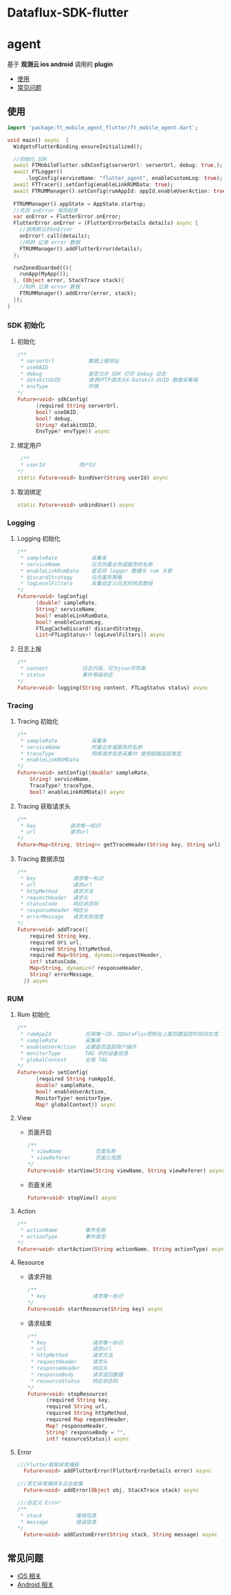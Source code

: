 
# Dataflux-SDK-flutter


# agent

基于 **观测云 ios android** 调用的 **plugin**

  * [使用](#使用)
  * [常见问题](#常见问题)

## 使用 

```dart
import 'package:ft_mobile_agent_flutter/ft_mobile_agent.dart';

void main() async  {
  WidgetsFlutterBinding.ensureInitialized();

  //初始化 SDK
  await FTMobileFlutter.sdkConfig(serverUrl: serverUrl, debug: true,);
  await FTLogger()
      .logConfig(serviceName: "flutter_agent", enableCustomLog: true);
  await FTTracer().setConfig(enableLinkRUMData: true);
  await FTRUMManager().setConfig(rumAppId: appId,enableUserAction: true);
 
  FTRUMManager().appState = AppState.startup;
  //先将 onError 保存起来
  var onError = FlutterError.onError;
  FlutterError.onError = (FlutterErrorDetails details) async {
    //调用默认的onError
    onError?.call(details);
    //RUM 记录 error 数据
    FTRUMManager().addFlutterError(details);
  };

  runZonedGuarded((){
    runApp(MyApp());
  }, (Object error, StackTrace stack){
    //RUM 记录 error 数据
    FTRUMManager().addError(error, stack);
  });
}
```

### SDK 初始化

1. 初始化

   ```dart
   /**
    * serverUrl           数据上报地址
    * useOAID             
    * debug               是否允许 SDK 打印 Debug 日志
    * datakitUUID         请求HTTP请求头X-Datakit-UUID 数据采集端 
    * envType             环境
   */
   Future<void> sdkConfig(
         {required String serverUrl,
         bool? useOAID,
         bool? debug,
         String? datakitUUID,
         EnvType? envType}) async 
   ```

   

2. 绑定用户

   ```dart
    /**
    * userId           用户Id 
   */
   static Future<void> bindUser(String userId) async 
   ```

   

3. 取消绑定

   ```dart
   static Future<void> unbindUser() async 
   ```

   

### Logging

1. Logging 初始化

   ```dart
   /**
    * sampleRate           采集率
    * serviceName          日志所属业务或服务的名称
    * enableLinkRumData    是否将 logger 数据与 rum 关联
    * discardStrategy      日志废弃策略
    * logLevelFilters      采集自定义日志的状态数组
   */
   Future<void> logConfig(
         {double? sampleRate,  
         String? serviceName,
         bool? enableLinkRumData,
         bool? enableCustomLog,
         FTLogCacheDiscard? discardStrategy,
         List<FTLogStatus>? logLevelFilters}) async
   ```

   

2. 日志上报

   ```dart
   /**
    * content           日志内容，可为json字符串
    * status            事件等级状态
   */ 
   Future<void> logging(String content, FTLogStatus status) async 
   ```

   

### Tracing

1. Tracing 初始化

   ```dart
   /**
    * sampleRate           采集率
    * serviceName          所属业务或服务的名称
    * traceType            网络请求信息采集时 使用链路追踪类型
    * enableLinkRUMData
   */ 
   Future<void> setConfig({double? sampleRate,
       String? serviceName,
       TraceType? traceType,
       bool? enableLinkRUMData}) async
   ```

   

2. Tracing 获取请求头

   ```dart
   /**
    * key           请求唯一标识
    * url           请求url
   */  
   Future<Map<String, String>> getTraceHeader(String key, String url) async
   ```

3. Tracing 数据添加

   ```dart
   /**
    * key            请求唯一标识
    * url            请求url
    * httpMethod     请求方法
    * requestHeader  请求头
    * statusCode     响应状态码
    * responseHeader 响应头
    * errorMessage   请求失败信息
   */    
   Future<void> addTrace({
       required String key,
       required Uri url,
       required String httpMethod,
       required Map<String, dynamic>requestHeader,
       int? statusCode,
       Map<String, dynamic>? responseHeader,
       String? errorMessage,
     }) async  
   ```


### RUM

1. Rum 初始化

   ```dart
   /**
    * rumAppId           应用唯一ID，在DataFlux控制台上面创建监控时自动生成
    * sampleRate         采集率
    * enableUserAction   设置是否追踪用户操作     
    * monitorType        TAG 中的设备信息
    * globalContext      全局 TAG
   */    
   Future<void> setConfig(
         {required String rumAppId,
         double? sampleRate,
         bool? enableUserAction,
         MonitorType? monitorType,
         Map? globalContext}) async 
   ```

   

2. View

   * 页面开启

     ```dart
     /**
      * viewName           页面名称
      * viewReferer        页面父视图
     */    
     Future<void> starView(String viewName, String viewReferer) async
     ```

   * 页面关闭

     ```dart
     Future<void> stopView() async
     ```

     

3. Action

   ```dart
   /**
    * actionName         事件名称
    * actionType         事件类型
   */  
   Future<void> startAction(String actionName, String actionType) async
   ```

   

4. Resource

   * 请求开始

     ```dart
     /**
      * key               请求唯一标识
     */  
     Future<void> startResource(String key) async 
     ```

   * 请求结束

     ```dart
     /**
      * key               请求唯一标识
      * url               请求url
      * httpMethod        请求方法
      * requestHeader     请求头
      * responseHeader    响应头
      * responseBody      请求返回数据
      * resourceStatus    响应状态码
     */  
     Future<void> stopResource(
           {required String key,
           required String url,
           required String httpMethod,
           required Map requestHeader,
           Map? responseHeader,
           String? responseBody = "",
           int? resourceStatus}) async
     ```

     

5. Error

   ```dart
   ///Flutter框架异常捕获
     Future<void> addFlutterError(FlutterErrorDetails error) async 
       
   ///其它异常捕获与日志收集
     Future<void> addError(Object obj, StackTrace stack) async
   
   ///自定义 Error
   /**
    * stack           堆栈信息
    * message         错误信息
   */  
     Future<void> addCustomError(String stack, String message) async 
   ```




## 常见问题


- [iOS 相关](https://github.com/CloudCare/dataflux-sdk-ios#%E4%B9%9D%E5%B8%B8%E8%A7%81%E9%97%AE%E9%A2%98)
- [Android 相关](https://github.com/CloudCare/dataflux-sdk-android#%E5%B8%B8%E8%A7%81%E9%97%AE%E9%A2%98)







